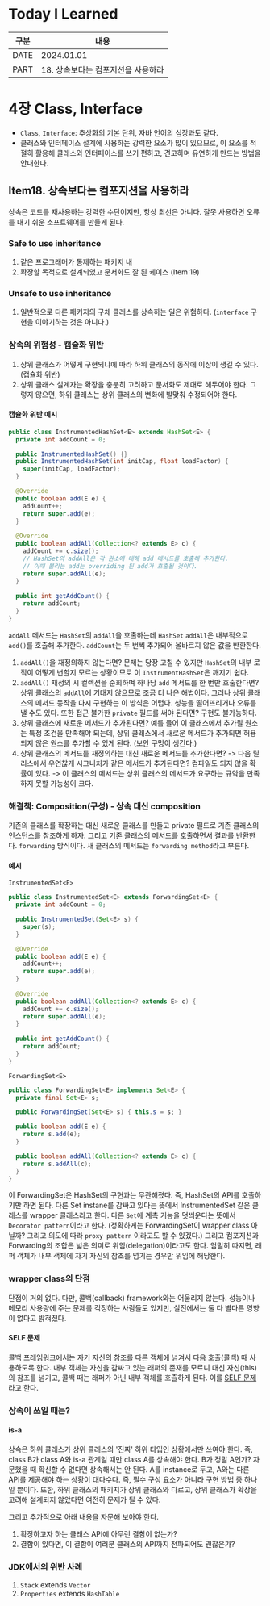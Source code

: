 # Today I Learned

| 구분 | 내용                     |
| ---- | -----------------------|
| DATE | 2024.01.01             |
| PART | 18. 상속보다는 컴포지션을 사용하라 |

# 4장 Class, Interface
* `Class`, `Interface`: 추상화의 기본 단위, 자바 언어의 심장과도 같다. 
* 클래스와 인터페이스 설계에 사용하는 강력한 요소가 많이 있으므로, 이 요소를 적절히 활용해 클래스와 인터페이스를 쓰기 편하고, 견고하며 유연하게 만드는 방법을 안내한다.

## Item18. 상속보다는 컴포지션을 사용하라
상속은 코드를 재사용하는 강력한 수단이지만, 항상 최선은 아니다. 잘못 사용하면 오류를 내기 쉬운 소프트웨어를 만들게 된다. 

### Safe to use inheritance
1. 같은 프로그래머가 통제하는 패키지 내
2. 확장할 목적으로 설계되었고 문서화도 잘 된 케이스 (Item 19)

### Unsafe to use inheritance
1. 일반적으로 다른 패키지의 구체 클래스를 상속하는 일은 위험하다. (`interface` 구현을 이야기하는 것은 아니다.)

### 상속의 위험성 - 캡슐화 위반
1. 상위 클래스가 어떻게 구현되냐에 따라 하위 클래스의 동작에 이상이 생길 수 있다. (캡슐화 위반)
2. 상위 클래스 설계자는 확장을 충분히 고려하고 문서화도 제대로 해두어야 한다. 그렇지 않으면, 하위 클래스는 상위 클래스의 변화에 발맞춰 수정되어야 한다.

#### 캡슐화 위반 예시 
```java
public class InstrumentedHashSet<E> extends HashSet<E> {
  private int addCount = 0;

  public InstrumentedHashSet() {}
  public InstrumentedHashSet(int initCap, float loadFactor) {
    super(initCap, loadFactor);
  }

  @Override 
  public boolean add(E e) {
    addCount++;
    return super.add(e);
  }
  
  @Override 
  public boolean addAll(Collection<? extends E> c) {
    addCount += c.size();
    // HashSet의 addAll은 각 원소에 대해 add 메서드를 호출해 추가한다.
    // 이떄 불리는 add는 overriding 된 add가 호출될 것이다. 
    return super.addAll(e);
  }
  
  public int getAddCount() {
    return addCount;
  }
}
```

`addAll` 메서드는 `HashSet`의 `addAll`을 호출하는데 `HashSet` `addAll`은 내부적으로 `add()`를 호출해 추가한다. `addCount`는 두 번씩 추가되어 올바르지 않은 값을 반환한다.

1. `addAll()`을 재정의하지 않는다면? 문제는 당장 고칠 수 있지만 `HashSet`의 내부 로직이 어떻게 변할지 모르는 상황이므로 이 `InstrumentHashSet`은 깨지기 쉽다. 
2. `addAll()` 재정의 시 컬렉션을 순회하며 하나당 `add` 메서드를 한 번만 호출한다면? 상위 클래스의 `addAll`에 기대지 않으므로 조금 더 나은 해법이다. 그러나 상위 클래스의 메서드 동작을 다시 구현하는 이 방식은 어렵다. 성능을 떨어뜨리거나 오류를 낼 수도 있다. 또한 접근 불가한 `private` 필드를 써야 된다면? 구현도 불가능하다. 
 3. 상위 클래스에 새로운 메서드가 추가된다면? 예를 들어 이 클래스에서 추가될 원소는 특정 조건을 만족해야 되는데, 상위 클래스에서 새로운 메서드가 추가되면 허용되지 않은 원소를 추가할 수 있게 된다. (보안 구멍이 생긴다.) 
 4. 상위 클래스의 메서드를 재정의하는 대신 새로운 메서드를 추가한다면?
      -> 다음 릴리스에서 우연찮게 시그니처가 같은 메서드가 추가된다면? 컴파일도 되지 않을 확률이 있다. 
      -> 이 클래스의 메서드는 상위 클래스의 메서드가 요구하는 규악을 만족하지 못할 가능성이 크다. 

### 해결책: Composition(구성) - 상속 대신 composition
기존의 클래스를 확장하는 대신 새로운 클래스를 만들고 private 필드로 기존 클래스의 인스턴스를 참조하게 하자. 그리고 기존 클래스의 메서드를 호출하면서 결과를 반환한다. `forwarding` 방식이다. 새 클래스의 메서드는 `forwarding method`라고 부른다. 

#### 예시
`InstrumentedSet<E>`
```java
public class InstrumentedSet<E> extends ForwardingSet<E> {
  private int addCount = 0;

  public InstrumentedSet(Set<E> s) {
    super(s);
  }

  @Override 
  public boolean add(E e) {
    addCount++;
    return super.add(e);
  }
  
  @Override 
  public boolean addAll(Collection<? extends E> c) {
    addCount += c.size();
    return super.addAll(e);
  }
  
  public int getAddCount() {
    return addCount;
  }
}
```

`ForwardingSet<E>`
```java
public class ForwardingSet<E> implements Set<E> {
  private final Set<E> s;

  public ForwardingSet(Set<E> s) { this.s = s; }

  public boolean add(E e) {
    return s.add(e); 
  }

  public boolean addAll(Collection<? extends E> c) {
    return s.addAll(c);
  }
}
```

이 ForwardingSet은 HashSet의 구현과는 무관해졌다. 즉, HashSet의 API를 호출하기만 하면 된다. 다른 Set instane를 감싸고 있다는 뜻에서 InstrumentedSet 같은 클래스를 wrapper 클래스라고 한다. 다른 `Set`에 계측 기능을 덧씌운다는 뜻에서 `Decorator pattern`이라고 한다. (정확하게는 ForwardingSet이 wrapper class 아닐까? 그리고 의도에 따라 `proxy pattern` 이라고도 할 수 있겠다.)
그리고 컴포지션과 Forwarding의 조합은 넓은 의미로 위임(delegation)이라고도 한다. 엄밀히 따지면, 래퍼 객체가 내부 객체에 자기 자신의 참조를 넘기는 경우만 위임에 해당한다. 

### wrapper class의 단점
단점이 거의 없다. 다만, 콜백(callback) framework와는 어울리지 않는다. 성능이나 메모리 사용량에 주는 문제를 걱정하는 사람들도 있지만, 실전에서는 둘 다 별다른 영향이 없다고 밝혀졌다. 

#### SELF 문제
콜백 프레임워크에서는 자기 자신의 참조를 다른 객체에 넘겨서 다음 호출(콜백) 때 사용하도록 한다. 내부 객체는 자신을 감싸고 있는 래퍼의 존재를 모르니 대신 자신(this)의 참조를 넘기고, 콜백 때는 래퍼가 아닌 내부 객체를 호출하게 된다. 이를 [SELF 문제](https://softwareengineering.stackexchange.com/questions/117628/why-are-wrapper-classes-not-suited-for-use-in-callback-frameworks)라고 한다. 


### 상속이 쓰일 때는?
#### is-a
상속은 하위 클래스가 상위 클래스의 '진짜' 하위 타입인 상황에서만 쓰여야 한다. 즉, class B가 class A와 is-a 관계일 때만 class A를 상속해야 한다. 
B가 정말 A인가? 자문했을 때 확신할 수 없다면 상속해서는 안 된다. A를 instance로 두고, A와는 다른 API를 제공해야 하는 상황이 대다수다. 즉, 필수 구성 요소가 아니라 구현 방법 중 하나일 뿐이다. 
또한, 하위 클래스의 패키지가 상위 클래스와 다르고, 상위 클래스가 확장을 고려해 설계되지 않았다면 여전히 문제가 될 수 있다. 

그리고 추가적으로 아래 내용을 자문해 보아야 한다. 
1. 확장하고자 하는 클래스 API에 아무런 결함이 없는가?
2. 결함이 있다면, 이 결함이 여러분 클래스의 API까지 전파되어도 괜찮은가? 


### JDK에서의 위반 사례
1. `Stack` extends `Vector`
2. `Properties` extends `HashTable`
